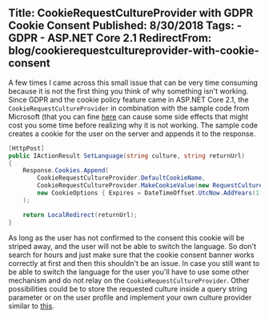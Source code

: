 Title: CookieRequestCultureProvider with GDPR Cookie Consent
Published: 8/30/2018
Tags: 
    - GDPR
    - ASP.NET Core 2.1
RedirectFrom: blog/cookierequestcultureprovider-with-cookie-consent
---

A few times I came across this small issue that can be very time consuming because it is not the first thing you think of why something isn't working. Since GDPR and the cookie policy feature came in ASP.NET Core 2.1, the `CookieRequestCultureProvider` in combination with the sample code from Microsoft (that you can fine [here](https://docs.microsoft.com/en-us/aspnet/core/fundamentals/localization?view=aspnetcore-2.1#set-the-culture-programmatically) can cause some side effects that might cost you some time before realizing why it is not working. The sample code creates a cookie for the user on the server and appends it to the response. 

```cs
[HttpPost]
public IActionResult SetLanguage(string culture, string returnUrl)
{
    Response.Cookies.Append(
        CookieRequestCultureProvider.DefaultCookieName,
        CookieRequestCultureProvider.MakeCookieValue(new RequestCulture(culture)),
        new CookieOptions { Expires = DateTimeOffset.UtcNow.AddYears(1) }
    );

    return LocalRedirect(returnUrl);
}
```

As long as the user has not confirmed to the consent this cookie will be striped away, and the user will not be able to switch the language. So don't search for hours and just make sure that the cookie consent banner works correctly at first and then this shouldn't be an issue. In case you still want to be able to switch the language for the user you'll have to use some other mechanism and do not relay on the `CookieRequestCultureProvider`. Other possibilities could be to store the requested culture inside a query string parameter or on the user profile and implement your own culture provider similar to [this](https://ml-software.ch/blog/writing-a-custom-request-culture-provider).